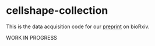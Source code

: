 # cellshape-collection
This is the data acquisition code for our [preprint](https://www.biorxiv.org/content/10.1101/2022.06.17.496550v1) on bioRxiv.

WORK IN PROGRESS

